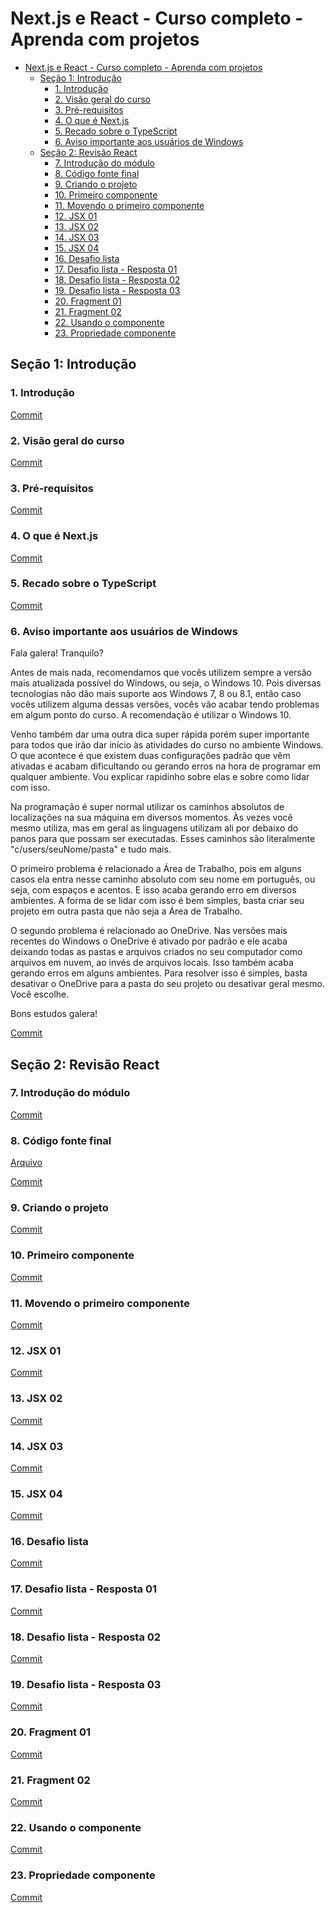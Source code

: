 # Next.js e React - Curso completo - Aprenda com projetos

- [Next.js e React - Curso completo - Aprenda com projetos](#nextjs-e-react---curso-completo---aprenda-com-projetos)
  - [Seção 1: Introdução](#seção-1-introdução)
    - [1. Introdução](#1-introdução)
    - [2. Visão geral do curso](#2-visão-geral-do-curso)
    - [3. Pré-requisitos](#3-pré-requisitos)
    - [4. O que é Next.js](#4-o-que-é-nextjs)
    - [5. Recado sobre o TypeScript](#5-recado-sobre-o-typescript)
    - [6. Aviso importante aos usuários de Windows](#6-aviso-importante-aos-usuários-de-windows)
  - [Seção 2: Revisão React](#seção-2-revisão-react)
    - [7. Introdução do módulo](#7-introdução-do-módulo)
    - [8. Código fonte final](#8-código-fonte-final)
    - [9. Criando o projeto](#9-criando-o-projeto)
    - [10. Primeiro componente](#10-primeiro-componente)
    - [11. Movendo o primeiro componente](#11-movendo-o-primeiro-componente)
    - [12. JSX 01](#12-jsx-01)
    - [13. JSX 02](#13-jsx-02)
    - [14. JSX 03](#14-jsx-03)
    - [15. JSX 04](#15-jsx-04)
    - [16. Desafio lista](#16-desafio-lista)
    - [17. Desafio lista - Resposta 01](#17-desafio-lista---resposta-01)
    - [18. Desafio lista - Resposta 02](#18-desafio-lista---resposta-02)
    - [19. Desafio lista - Resposta 03](#19-desafio-lista---resposta-03)
    - [20. Fragment 01](#20-fragment-01)
    - [21. Fragment 02](#21-fragment-02)
    - [22. Usando o componente](#22-usando-o-componente)
    - [23. Propriedade componente](#23-propriedade-componente)

## Seção 1: Introdução

### 1. Introdução

[Commit](https://github.com/Alexandresl/curso-next-react/tree/766c11ba890a459907b227b3676c67a854aee609)

### 2. Visão geral do curso

[Commit](https://github.com/Alexandresl/curso-next-react/tree/6ca025e8c546c832e987f4350f7c49473d1c8df8)

### 3. Pré-requisitos

[Commit](https://github.com/Alexandresl/curso-next-react/tree/ee4a05ef619e4d77c4e3e4d1097f8d945df95147)

### 4. O que é Next.js

[Commit](https://github.com/Alexandresl/curso-next-react/tree/6326cc35e0cec6ef7c4def8ca03cfcd2eaa2ae50)

### 5. Recado sobre o TypeScript

[Commit](https://github.com/Alexandresl/curso-next-react/tree/a7f68de940a05da84fc577b1cffd74f7e5dd9807)

### 6. Aviso importante aos usuários de Windows

Fala galera! Tranquilo?

Antes de mais nada, recomendamos que vocês utilizem sempre a versão mais atualizada possível do Windows, ou seja, o Windows 10. Pois diversas tecnologias não dão mais suporte aos Windows 7, 8 ou 8.1, então caso vocês utilizem alguma dessas versões, vocês vão acabar tendo problemas em algum ponto do curso. A recomendação é utilizar o Windows 10.

Venho também dar uma outra dica super rápida porém super importante para todos que irão dar início às atividades do curso no ambiente Windows. O que acontece é que existem duas configurações padrão que vêm ativadas e acabam dificultando ou gerando erros na hora de programar em qualquer ambiente. Vou explicar rapidinho sobre elas e sobre como lidar com isso.

Na programação é super normal utilizar os caminhos absolutos de localizações na sua máquina em diversos momentos. Às vezes você mesmo utiliza, mas em geral as linguagens utilizam ali por debaixo do panos para que possam ser executadas. Esses caminhos são literalmente "c/users/seuNome/pasta" e tudo mais.

O primeiro problema é relacionado a Área de Trabalho, pois em alguns casos ela entra nesse caminho absoluto com seu nome em português, ou seja, com espaços e acentos. E isso acaba gerando erro em diversos ambientes. A forma de se lidar com isso é bem simples, basta criar seu projeto em outra pasta que não seja a Área de Trabalho.

O segundo problema é relacionado ao OneDrive. Nas versões mais recentes do Windows o OneDrive é ativado por padrão e ele acaba deixando todas as pastas e arquivos criados no seu computador como arquivos em nuvem, ao invés de arquivos locais. Isso também acaba gerando erros em alguns ambientes. Para resolver isso é simples, basta desativar o OneDrive para a pasta do seu projeto ou desativar geral mesmo. Você escolhe.

Bons estudos galera!

[Commit](https://github.com/Alexandresl/curso-next-react/tree/ff7709ee8347e7d07c37dbf402650b233e4a11ba)

## Seção 2: Revisão React

### 7. Introdução do módulo

[Commit](https://github.com/Alexandresl/curso-next-react/tree/0c84d15b0ef5fb25db82b214dddde540a6586376)

### 8. Código fonte final

[Arquivo](/Arquivos/exercicios.zip)

[Commit](https://github.com/Alexandresl/curso-next-react/tree/0190865f1a9816ed432c509963f77fc2281a5bb8)

### 9. Criando o projeto

[Commit](https://github.com/Alexandresl/curso-next-react/tree/50c357013216dfe9f4c24472328d17e0c2892d12)

### 10. Primeiro componente

[Commit](https://github.com/Alexandresl/curso-next-react/tree/8ad5a1d73124f50646e856535ddea77f9aca4d91)

### 11. Movendo o primeiro componente

[Commit](https://github.com/Alexandresl/curso-next-react/tree/538592a89448f26f64bcf6f58d67630bfd986e12)

### 12. JSX 01

[Commit](https://github.com/Alexandresl/curso-next-react/tree/4435e2443013a1b86f98a75c31b805635564154c)

### 13. JSX 02

[Commit](https://github.com/Alexandresl/curso-next-react/tree/e1f8aff18508d4a4a3b951ff1fc141ebfdb25191)

### 14. JSX 03

[Commit](https://github.com/Alexandresl/curso-next-react/tree/28070916f62dde4432d51b807997723ef35a8dfa)

### 15. JSX 04

[Commit](https://github.com/Alexandresl/curso-next-react/tree/fb270e01dc562138e30bf6db8e430784b98f259b)

### 16. Desafio lista

[Commit](https://github.com/Alexandresl/curso-next-react/tree/ff98877732ea7d2631abc40164c828d4bf30cd97)

### 17. Desafio lista - Resposta 01

[Commit](https://github.com/Alexandresl/curso-next-react/tree/0b652ea4ba09a789d5a46e36dd9a8257fb160161)

### 18. Desafio lista - Resposta 02

[Commit](https://github.com/Alexandresl/curso-next-react/tree/9dcd6483a9e7dd378076b770179f0d2c5e4ff1ea)

### 19. Desafio lista - Resposta 03

[Commit](https://github.com/Alexandresl/curso-next-react/tree/ea6518fa54991f0bad061df23e4024e4461f8f68)

### 20. Fragment 01

[Commit](https://github.com/Alexandresl/curso-next-react/tree/671a6de0d0b1d034515c7894608b1c606e1922b3)

### 21. Fragment 02

[Commit](https://github.com/Alexandresl/curso-next-react/tree/dddfdf1df3e3a9475a5cf49b3d4ec88f9310b77a)

### 22. Usando o componente

[Commit](https://github.com/Alexandresl/curso-next-react/tree/ee44cad6c40afd02ae1639edca7ae9f3cc8c392f)

### 23. Propriedade componente

[Commit]()